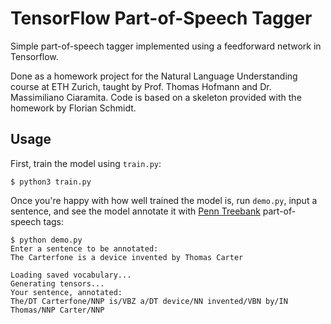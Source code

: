 # TensorFlow Part-of-Speech Tagger

Simple part-of-speech tagger implemented using a feedforward network in
Tensorflow.

Done as a homework project for the Natural Language Understanding course at ETH
Zurich, taught by Prof. Thomas Hofmann and Dr. Massimiliano Ciaramita. Code
is based on a skeleton provided with the homework by Florian Schmidt.


## Usage

First, train the model using `train.py`:

```
$ python3 train.py
```

Once you're happy with how well trained the model is, run `demo.py`, input a
sentence, and see the model annotate it with
[Penn Treebank](https://www.ling.upenn.edu/courses/Fall_2003/ling001/penn_treebank_pos.html)
part-of-speech tags:

```
$ python demo.py
Enter a sentence to be annotated:
The Carterfone is a device invented by Thomas Carter

Loading saved vocabulary...
Generating tensors...
Your sentence, annotated:
The/DT Carterfone/NNP is/VBZ a/DT device/NN invented/VBN by/IN Thomas/NNP Carter/NNP
```
